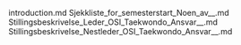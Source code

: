 introduction.md
Sjekkliste_for_semesterstart_Noen_av__.md
Stillingsbeskrivelse_Leder_OSI_Taekwondo_Ansvar__.md
Stillingsbeskrivelse_Nestleder_OSI_Taekwondo_Ansvar__.md

